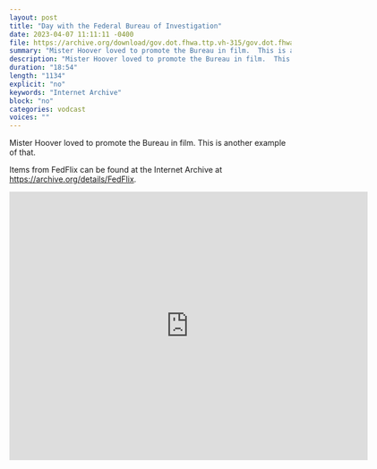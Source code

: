 ```yaml
---
layout: post
title: "Day with the Federal Bureau of Investigation"
date: 2023-04-07 11:11:11 -0400
file: https://archive.org/download/gov.dot.fhwa.ttp.vh-315/gov.dot.fhwa.ttp.vh-315_512kb.mp4
summary: "Mister Hoover loved to promote the Bureau in film.  This is another example of that."
description: "Mister Hoover loved to promote the Bureau in film.  This is another example of that."
duration: "18:54"
length: "1134"
explicit: "no" 
keywords: "Internet Archive"
block: "no" 
categories: vodcast
voices: ""
---
```

Mister Hoover loved to promote the Bureau in film.  This is another example of that.

Items from FedFlix can be found at the Internet Archive at <https://archive.org/details/FedFlix>.

<iframe src="https://archive.org/embed/gov.archives.arc.2022383" width="640" height="480" frameborder="0" webkitallowfullscreen="true" mozallowfullscreen="true" allowfullscreen></iframe>